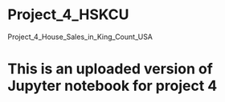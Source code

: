 # Project_4_HSKCU
Project_4_House_Sales_in_King_Count_USA

# This is an uploaded version of Jupyter notebook for project 4
